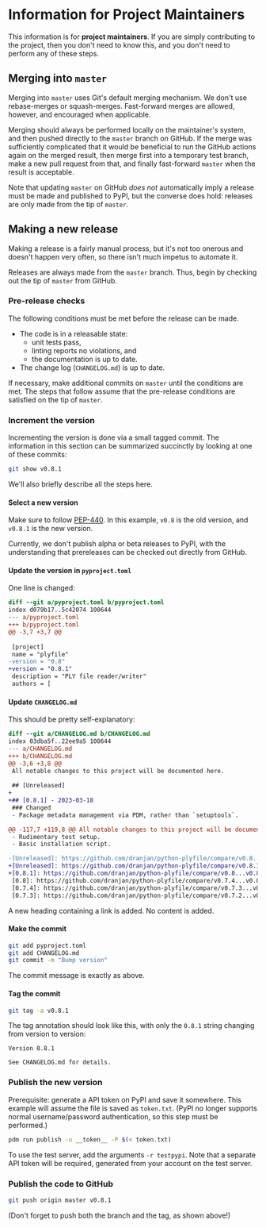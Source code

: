 # Information for Project Maintainers

This information is for **project maintainers**. If you are simply
contributing to the project, then you don't need to know this, and you
don't need to perform any of these steps.

## Merging into `master`

Merging into `master` uses Git's default merging mechanism. We don't use
rebase-merges or squash-merges. Fast-forward merges are allowed, however,
and encouraged when applicable.

Merging should always be performed locally on the maintainer's system,
and then pushed directly to the `master` branch on GitHub. If the merge
was sufficiently complicated that it would be beneficial to run the
GitHub actions again on the merged result, then merge first into a
temporary test branch, make a new pull request from that, and finally
fast-forward `master` when the result is acceptable.

Note that updating `master` on GitHub _does not_ automatically imply a
release must be made and published to PyPI, but the converse does hold:
releases are only made from the tip of `master`.

## Making a new release

Making a release is a fairly manual process, but it's not too onerous and
doesn't happen very often, so there isn't much impetus to automate it.

Releases are always made from the `master` branch. Thus, begin by checking
out the tip of `master` from GitHub.

### Pre-release checks

The following conditions must be met before the release can be made.

- The code is in a releasable state:
    - unit tests pass,
    - linting reports no violations, and
    - the documentation is up to date.
- The change log (`CHANGELOG.md`) is up to date.

If necessary, make additional commits on `master` until the conditions
are met. The steps that follow assume that the pre-release conditions
are satisfied on the tip of `master`.

### Increment the version

Incrementing the version is done via a small tagged commit. The
information in this section can be summarized succinctly by looking at
one of these commits:

```bash
git show v0.8.1
```

We'll also briefly describe all the steps here.

#### Select a new version

Make sure to follow [PEP-440](https://peps.python.org/pep-0440/).
In this example, `v0.8` is the old version, and `v0.8.1` is the new
version.

Currently, we don't publish alpha or beta releases to PyPI, with the
understanding that prereleases can be checked out directly from GitHub.

#### Update the version in `pyproject.toml`

One line is changed:

```diff
diff --git a/pyproject.toml b/pyproject.toml
index d079b17..5c42074 100644
--- a/pyproject.toml
+++ b/pyproject.toml
@@ -3,7 +3,7 @@
 
 [project]
 name = "plyfile"
-version = "0.8"
+version = "0.8.1"
 description = "PLY file reader/writer"
 authors = [
```

#### Update `CHANGELOG.md`

This should be pretty self-explanatory:

```diff
diff --git a/CHANGELOG.md b/CHANGELOG.md
index 03dba5f..22ee9a5 100644
--- a/CHANGELOG.md
+++ b/CHANGELOG.md
@@ -3,6 +3,8 @@
 All notable changes to this project will be documented here.
 
 ## [Unreleased]
+
+## [0.8.1] - 2023-03-18
 ### Changed
 - Package metadata management via PDM, rather than `setuptools`.

@@ -117,7 +119,8 @@ All notable changes to this project will be documented here.
 - Rudimentary test setup.
 - Basic installation script.

-[Unreleased]: https://github.com/dranjan/python-plyfile/compare/v0.8...HEAD
+[Unreleased]: https://github.com/dranjan/python-plyfile/compare/v0.8.1...HEAD
+[0.8.1]: https://github.com/dranjan/python-plyfile/compare/v0.8...v0.8.1
 [0.8]: https://github.com/dranjan/python-plyfile/compare/v0.7.4...v0.8
 [0.7.4]: https://github.com/dranjan/python-plyfile/compare/v0.7.3...v0.7.4
 [0.7.3]: https://github.com/dranjan/python-plyfile/compare/v0.7.2...v0.7.3
```

A new heading containing a link is added. No content is added.

#### Make the commit

```bash
git add pyproject.toml
git add CHANGELOG.md
git commit -m "Bump version"
```

The commit message is exactly as above.

#### Tag the commit

```bash
git tag -a v0.8.1
```

The tag annotation should look like this, with only the `0.8.1` string
changing from version to version:

```none
Version 0.8.1

See CHANGELOG.md for details.
```

### Publish the new version

Prerequisite: generate a API token on PyPI and save it somewhere.
This example will assume the file is saved as `token.txt`.
(PyPI no longer supports normal username/password authentication,
so this step must be performed.)

```bash
pdm run publish -u __token__ -P $(< token.txt)
```

To use the test server, add the arguments `-r testpypi`. Note that
a separate API token will be required, generated from your account
on the test server.

### Publish the code to GitHub

```bash
git push origin master v0.8.1
```

(Don't forget to push both the branch and the tag, as shown above!)

